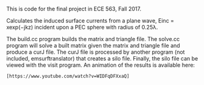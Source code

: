 This is code for the final project in ECE 563, Fall 2017.

Calculates the induced surface currents from
a plane wave, Einc = xexp(−jkz) incident upon a PEC sphere
with radius of 0.25λ.


The build.cc program builds the matrix and triangle file.
The solve.cc program will solve a built matrix given the matrix
and triangle file and produce a curJ file. The curJ file is
processed by another program (not included, emsurftranslator)
that creates a silo file. Finally, the silo file can be viewed
with the visit program. An animation of the results is available
here:

	[https://www.youtube.com/watch?v=WIDFqDFXxaQ]

